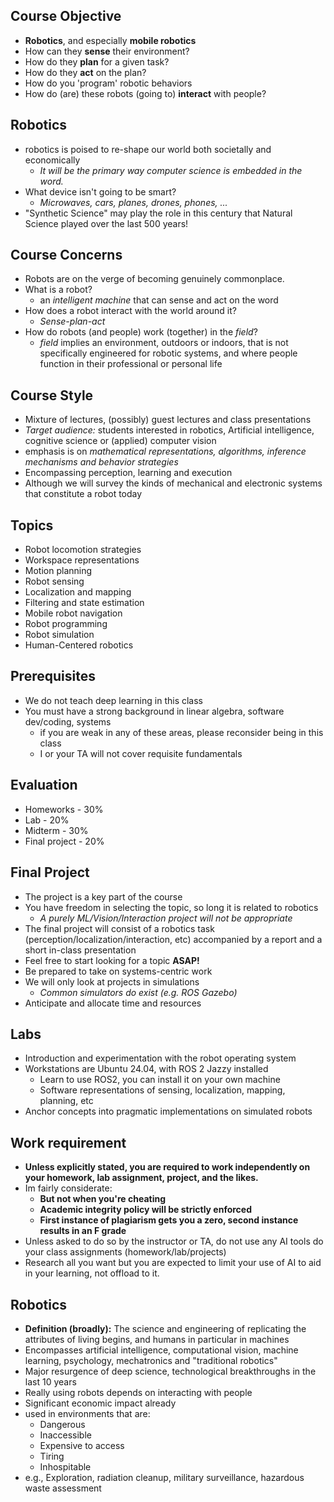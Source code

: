 ## Course Objective
- **Robotics**, and especially **mobile robotics**
- How can they **sense** their environment? 
- How do they **plan** for a given task?
- How do they **act** on the plan?
- How do you 'program' robotic behaviors
- How do (are) these robots  (going to) **interact** with people?
## Robotics
- robotics is poised to re-shape our world both societally and economically
	- *It will be the primary way computer science is embedded in the word.*
- What device isn't going to be smart?
	- *Microwaves, cars, planes, drones, phones, ...*
- "Synthetic Science" may play the role in this century that Natural Science played over the last 500 years!
## Course Concerns
- Robots are on the verge of becoming genuinely commonplace.
- What is a robot?
	- an *intelligent machine* that can sense and act on the word
- How does a robot interact with the world around it?
	- *Sense-plan-act*
- How do robots (and people) work (together) in the *field*?
	- *field* implies an environment, outdoors or indoors, that is not specifically engineered for robotic systems, and where people function in their professional or personal life
## Course Style
- Mixture of lectures, (possibly) guest lectures and class presentations
- *Target audience:* students interested in robotics, Artificial intelligence, cognitive science or (applied) computer vision
- emphasis is on *mathematical representations, algorithms, inference mechanisms and behavior strategies*
- Encompassing perception, learning and execution
- Although we will survey the kinds of mechanical and electronic systems that constitute a robot today
## Topics
- Robot locomotion strategies
- Workspace representations
- Motion planning
- Robot sensing
- Localization and mapping
- Filtering and state estimation
- Mobile robot navigation
- Robot programming
- Robot simulation
- Human-Centered robotics
## Prerequisites
- We do not teach deep learning in this class
- You must have a strong background in linear algebra, software dev/coding, systems
	- if you are weak in any of these areas, please reconsider being in this class
	- I or your TA will not cover requisite fundamentals
## Evaluation
-  Homeworks - 30%
-  Lab - 20%
-  Midterm - 30%
- Final project - 20%
## Final Project
- The project is a key part of the course
- You have freedom in selecting the topic, so long it is related to robotics
	- *A purely ML/Vision/Interaction project will not be appropriate*
- The final project will consist of a robotics task (perception/localization/interaction, etc) accompanied by a report and a short in-class presentation
- Feel free to start looking for a topic **ASAP!**
- Be prepared to take on systems-centric work
- We will only look at projects in simulations
	- *Common simulators do exist (e.g. ROS Gazebo)*
- Anticipate and allocate time and resources
## Labs
- Introduction and experimentation with the robot operating system
- Workstations are Ubuntu 24.04, with ROS 2 Jazzy installed
	- Learn to use ROS2, you can install it on your own machine
	- Software representations of sensing, localization, mapping, planning, etc
- Anchor concepts into pragmatic implementations on simulated robots
## Work requirement
- **Unless explicitly stated, you are required to work independently on your homework, lab assignment, project, and the likes.**
-  Im fairly considerate:
	- **But not when you're cheating**
	- **Academic integrity policy will be strictly enforced**
	- **First instance of plagiarism gets you a zero, second instance results in an F grade**
- Unless asked to do so by the instructor or TA, do not use any AI tools do your class assignments (homework/lab/projects)
- Research all you want but you are expected to limit your use of AI to aid in your learning, not offload to it.
## Robotics
- **Definition (broadly):**  The science and engineering of replicating the attributes of living begins, and humans in particular in machines
- Encompasses artificial intelligence, computational vision, machine learning, psychology, mechatronics and "traditional robotics"
- Major resurgence of deep science, technological breakthroughs in the last 10 years
- Really using robots depends on interacting with people
- Significant economic impact already
- used in environments that are:
	- Dangerous
	- Inaccessible
	- Expensive to access
	- Tiring
	- Inhospitable
- e.g., Exploration, radiation cleanup, military surveillance, hazardous waste assessment 
